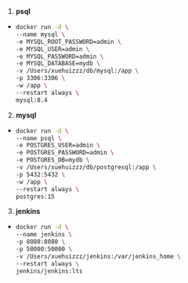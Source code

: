 1. **psql**
  - ```bash
    docker run -d \
    --name mysql \
    -e MYSQL_ROOT_PASSWORD=admin \
    -e MYSQL_USER=admin \
    -e MYSQL_PASSWORD=admin \
    -e MYSQL_DATABASE=mydb \
    -v /Users/xuehuizzz/db/mysql:/app \
    -p 3306:3306 \
    -w /app \
    --restart always \
    mysql:8.4
    ```
2. **mysql**
  - ```bash
    docker run -d \
    --name psql \
    -e POSTGRES_USER=admin \
    -e POSTGRES_PASSWORD=admin \
    -e POSTGRES_DB=mydb \
    -v /Users/xuehuizzz/db/postgresql:/app \
    -p 5432:5432 \
    -w /app \
    --restart always \
    postgres:15
    ```
3. **jenkins**
  - ```bash
    docker run -d \
    --name jenkins \
    -p 8080:8080 \
    -p 50000:50000 \
    -v /Users/xuehuizzz/jenkins:/var/jenkins_home \
    --restart always \
    jenkins/jenkins:lts
    ```
